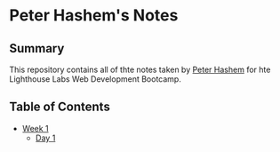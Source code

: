 # Peter Hashem's Notes

## Summary

This repository contains all of thte notes taken by [Peter Hashem](https://github.com/TheOriginalArab) for hte Lighthouse Labs Web Development Bootcamp.

## Table of Contents

- [Week 1](/Week_1)
  - [Day 1](/Week_1/Day_1/)
